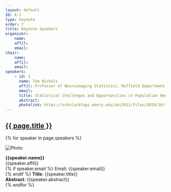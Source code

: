 ```yaml
---
layout: default
ID: K-1
type: keynote
order: 7
title: Keynote Speakers
organizer:
    name: 
    affil: 
    email: 
chair:
    name: 
    affil: 
    email: 
speakers:
    - id: 1
      name: Tom Nichols
      affil: Professor of Neuroimaging Statistics, Nuffield Department of Population Health, University of Oxford
      email: 
      title: Statistical Challenges and Opportunities in Population Neuroimaging
      abstract:  
      photolink: https://scholarblogs.emory.edu/smi2021/files/2019/10/tomnichols-300x300.png 
---
```




  <h2>
    <a href="{{ page.url | prepend: site.relative_url }}">
      {{ page.title }}
    </a>
  </h2>



  {% for speaker in page.speakers %}
  
  ![Photo]({{speaker.photolink}})
  
  <b>{{speaker.name}}</b><br/>
    {{speaker.affil}} <br/> 
  {% if speaker.email %}
  Email: {{speaker.email}} <br/> 
  {% endif %}
  <b>Title</b>: {{speaker.title}} <br/>
  <b>Abstract</b>: {{speaker.abstract}} <br/>
  {% endfor %}


